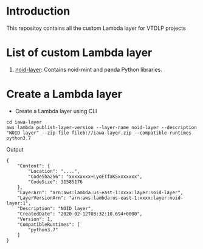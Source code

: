 # Introduction
This repositoy contains all the custom Lambda layer for VTDLP projects

# List of custom Lambda layer 
1. [noid-layer](noid-layer): Contains noid-mint and panda Python libraries.

# Create a Lambda layer
* Create a Lambda layer using CLI
```
cd iawa-layer
aws lambda publish-layer-version --layer-name noid-layer --description "NOID layer" --zip-file fileb://iawa-layer.zip --compatible-runtimes python3.7
```
Output
```
{
    "Content": {
        "Location": "....",
        "CodeSha256": "xxxxxxxx+LyoETfaKSxxxxxxx",
        "CodeSize": 31585176
    },
    "LayerArn": "arn:aws:lambda:us-east-1:xxxx:layer:noid-layer",
    "LayerVersionArn": "arn:aws:lambda:us-east-1:xxxx:layer:noid-layer:1",
    "Description": "NOID layer",
    "CreatedDate": "2020-02-12T03:32:10.694+0000",
    "Version": 1,
    "CompatibleRuntimes": [
        "python3.7"
    ]
}
```
